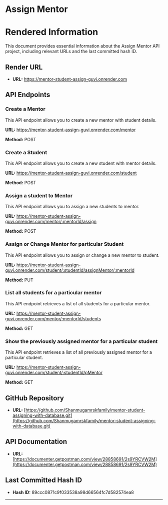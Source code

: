 # Assign Mentor

# Rendered Information

This document provides essential information about the Assign Mentor API project, including relevant URLs and the last committed hash ID.

## Render URL

- **URL:** https://mentor-student-assign-guvi.onrender.com

## API Endpoints

### Create a Mentor

This API endpoint allows you to create a new mentor with student details.

**URL:** https://mentor-student-assign-guvi.onrender.com/mentor

**Method:** POST

### Create a Student

This API endpoint allows you to create a new student with mentor details.

**URL:** https://mentor-student-assign-guvi.onrender.com/student

**Method:** POST

### Assign a student to Mentor

This API endpoint allows you to assign a new students to mentor.

**URL:** https://mentor-student-assign-guvi.onrender.com/mentor/:mentorId/assign

**Method:** POST

### Assign or Change Mentor for particular Student

This API endpoint allows you to assign or change a new mentor to student.

**URL:** https://mentor-student-assign-guvi.onrender.com/student/:studentId/assignMentor/:mentorId

**Method:** PUT

### List all students for a particular mentor

This API endpoint retrieves a list of all students for a particular mentor.

**URL:** https://mentor-student-assign-guvi.onrender.com/mentor/:mentorId/students

**Method:** GET

### Show the previously assigned mentor for a particular student

This API endpoint retrieves a list of all previously assigned mentor for a particular student.

**URL:** https://mentor-student-assign-guvi.onrender.com/student/:studentId/pMentor

**Method:** GET

## GitHub Repository

- **URL:** [https://github.com/Shanmugamrskfamily/mentor-student-assigning-with-database.git](https://github.com/Shanmugamrskfamily/mentor-student-assigning-with-database.git)

## API Documentation

- **URL:** [https://documenter.getpostman.com/view/28858691/2s9YRCVW2M](https://documenter.getpostman.com/view/28858691/2s9YRCVW2M)

## Last Committed Hash ID

- **Hash ID:** 89ccc0871c9f033538a98d66564fc7d582574ea8

---
